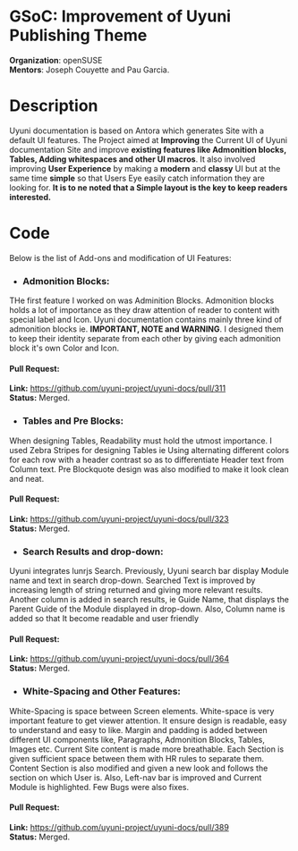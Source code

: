 # GSoC: Improvement of Uyuni Publishing Theme

**Organization**: openSUSE  
**Mentors**: Joseph Couyette and Pau Garcia.  

# Description  
Uyuni documentation is based on Antora which generates Site with a default UI features. The Project aimed at **Improving** the Current UI of Uyuni documentation Site and improve **existing features like Admonition blocks, Tables, Adding whitespaces and other UI macros**. It also involved improving **User Experience** by making a **modern** and **classy** UI but at the same time **simple** so that Users Eye easily catch information they are looking for. **It is to ne noted that a Simple layout is the key to keep readers interested.**  

# Code
Below is the list of Add-ons and modification of UI Features:

- ###  Admonition Blocks:
THe first feature I worked on was Adminition Blocks. Admonition blocks holds a lot of importance as they draw attention of reader to content with special label and Icon. Uyuni documentation contains mainly three kind of admonition blocks ie. **IMPORTANT, NOTE and WARNING**. I designed them to keep their identity separate from each other by giving each admonition block it's own Color and Icon.

#### Pull Request:  

**Link:** https://github.com/uyuni-project/uyuni-docs/pull/311  
**Status:** Merged.  

- ### Tables and Pre Blocks:  
When designing Tables, Readability must hold the utmost importance. I used Zebra Stripes for designing Tables ie Using alternating different colors for each row with a header contrast so as to differentiate Header text from Column text. Pre Blockquote design was also modified to make it look clean and neat.

#### Pull Request:  

**Link:** https://github.com/uyuni-project/uyuni-docs/pull/323  
**Status:** Merged.  

- ### Search Results and drop-down:
Uyuni integrates lunrjs Search. Previously, Uyuni search bar display Module name and text in search drop-down. Searched Text is improved by increasing length of string returned and giving more relevant results. Another column is added in search results, ie Guide Name, that displays the Parent Guide of the Module displayed in drop-down. Also, Column name is added so that It become readable and user friendly    

#### Pull Request:  

**Link:** https://github.com/uyuni-project/uyuni-docs/pull/364   
**Status:** Merged.  

- ### White-Spacing and Other Features:  
White-Spacing is space between Screen elements. White-space is very important feature to get viewer attention. It ensure design is readable, easy to understand and easy to like.
Margin and padding is added between different UI components like, Paragraphs, Admonition Blocks, Tables, Images etc. Current Site content is made more breathable. Each Section is given sufficient space between them with HR rules to separate them.  
                  Content Section is also modified and given a new look and follows the section on which User is. Also, Left-nav bar is improved and Current Module is highlighted. Few Bugs were also fixes.  
                  
#### Pull Request:  

**Link:** https://github.com/uyuni-project/uyuni-docs/pull/389    
**Status:** Merged.                    
                  

